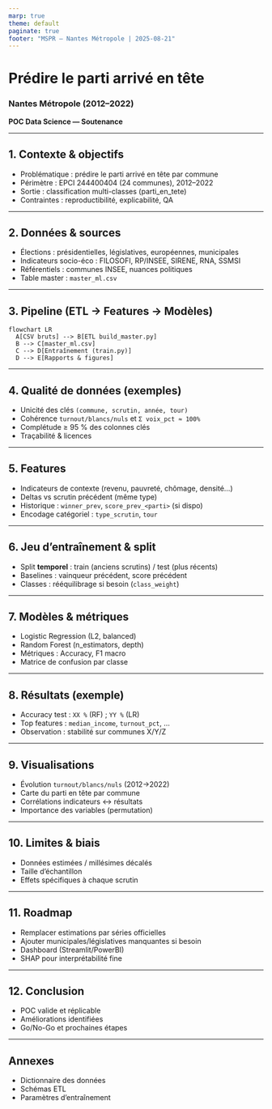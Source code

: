 ```yaml
---
marp: true
theme: default
paginate: true
footer: "MSPR — Nantes Métropole | 2025-08-21"
---
```


# Prédire le parti arrivé en tête
### Nantes Métropole (2012–2022)
**POC Data Science — Soutenance**

---
## 1. Contexte & objectifs
- Problématique : prédire le parti arrivé en tête par commune
- Périmètre : EPCI 244400404 (24 communes), 2012–2022
- Sortie : classification multi-classes (parti_en_tete)
- Contraintes : reproductibilité, explicabilité, QA

---
## 2. Données & sources
- Élections : présidentielles, législatives, européennes, municipales
- Indicateurs socio-éco : FILOSOFI, RP/INSEE, SIRENE, RNA, SSMSI
- Référentiels : communes INSEE, nuances politiques
- Table master : `master_ml.csv`

---
## 3. Pipeline (ETL → Features → Modèles)
```mermaid
flowchart LR
  A[CSV bruts] --> B[ETL build_master.py]
  B --> C[master_ml.csv]
  C --> D[Entraînement (train.py)]
  D --> E[Rapports & figures]
```

---
## 4. Qualité de données (exemples)
- Unicité des clés `(commune, scrutin, année, tour)`
- Cohérence `turnout/blancs/nuls` et `Σ voix_pct ≈ 100%`
- Complétude ≥ 95 % des colonnes clés
- Traçabilité & licences

---
## 5. Features
- Indicateurs de contexte (revenu, pauvreté, chômage, densité…)
- Deltas vs scrutin précédent (même type)
- Historique : `winner_prev`, `score_prev_<parti>` (si dispo)
- Encodage catégoriel : `type_scrutin`, `tour`

---
## 6. Jeu d’entraînement & split
- Split **temporel** : train (anciens scrutins) / test (plus récents)
- Baselines : vainqueur précédent, score précédent
- Classes : rééquilibrage si besoin (`class_weight`)

---
## 7. Modèles & métriques
- Logistic Regression (L2, balanced)
- Random Forest (n_estimators, depth)
- Métriques : Accuracy, F1 macro
- Matrice de confusion par classe

---
## 8. Résultats (exemple)
- Accuracy test : `XX %` (RF) ; `YY %` (LR)
- Top features : `median_income`, `turnout_pct`, …
- Observation : stabilité sur communes X/Y/Z

---
## 9. Visualisations
- Évolution `turnout/blancs/nuls` (2012→2022)
- Carte du parti en tête par commune
- Corrélations indicateurs ↔ résultats
- Importance des variables (permutation)

---
## 10. Limites & biais
- Données estimées / millésimes décalés
- Taille d’échantillon
- Effets spécifiques à chaque scrutin

---
## 11. Roadmap
- Remplacer estimations par séries officielles
- Ajouter municipales/législatives manquantes si besoin
- Dashboard (Streamlit/PowerBI)
- SHAP pour interprétabilité fine

---
## 12. Conclusion
- POC valide et réplicable
- Améliorations identifiées
- Go/No-Go et prochaines étapes

---
## Annexes
- Dictionnaire des données
- Schémas ETL
- Paramètres d’entraînement
